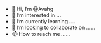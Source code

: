- 👋 Hi, I’m @Avahg 
- 👀 I’m interested in ...
- 🌱 I’m currently learning ....
- 💞️ I’m looking to collaborate on ......
- 📫 How to reach me ......

<!---
Avahg/Avahg is a ✨ special ✨ repository because its `README.md` (this file) appears on your GitHub profile.
You can click the Preview link to take a look at your changes.
--->
